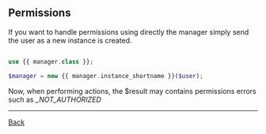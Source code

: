 ## Permissions

If you want to handle permissions using directly the manager simply send the user as a new instance is created.

```php

use {{ manager.class }};

$manager = new {{ manager.instance_shortname }}($user);

```

Now, when performing actions, the $result may contains permissions errors such as *_NOT_AUTHORIZED*

---
[Back](index.md)